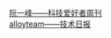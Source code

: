 [阮一峰——科技爱好者周刊](https://github.com/ruanyf/weekly)  
[alloyteam——技术日报](http://www.alloyteam.com/2015/09/explore-performance/)  
